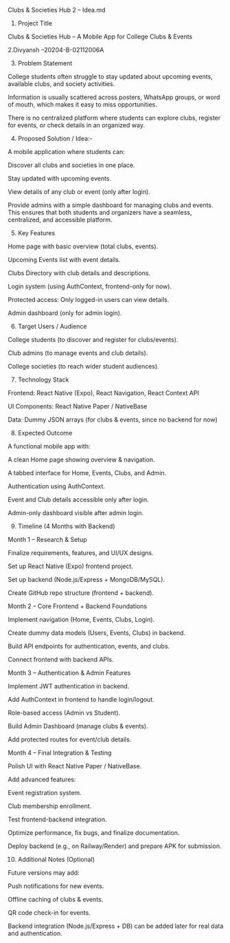 Clubs & Societies Hub 2 – Idea.md
1. Project Title

Clubs & Societies Hub – A Mobile App for College Clubs & Events


2.Divyansh –20204-B-02112006A


3. Problem Statement

College students often struggle to stay updated about upcoming events, available clubs, and society activities.

Information is usually scattered across posters, WhatsApp groups, or word of mouth, which makes it easy to miss opportunities. 

There is no centralized platform where students can explore clubs, register for events, or check details in an organized way.

4. Proposed Solution / Idea:-

A mobile application where students can:

Discover all clubs and societies in one place.

Stay updated with upcoming events.

View details of any club or event (only after login).

Provide admins with a simple dashboard for managing clubs and events.
This ensures that both students and organizers have a seamless, centralized, and accessible platform.


5. Key Features

Home page with basic overview (total clubs, events).

Upcoming Events list with event details.

Clubs Directory with club details and descriptions.

Login system (using AuthContext, frontend-only for now).

Protected access: Only logged-in users can view details.

Admin dashboard (only for admin login).



6. Target Users / Audience

College students (to discover and register for clubs/events).

Club admins (to manage events and club details).

College societies (to reach wider student audiences).


7. Technology Stack

Frontend: React Native (Expo), React Navigation, React Context API

UI Components: React Native Paper / NativeBase

Data: Dummy JSON arrays (for clubs & events, since no backend for now)



8. Expected Outcome

A functional mobile app with:

A clean Home page showing overview & navigation.

A tabbed interface for Home, Events, Clubs, and Admin.

Authentication using AuthContext.

Event and Club details accessible only after login.

Admin-only dashboard visible after admin login.


9. Timeline (4 Months with Backend)

Month 1 – Research & Setup

Finalize requirements, features, and UI/UX designs.

Set up React Native (Expo) frontend project.

Set up backend (Node.js/Express + MongoDB/MySQL).

Create GitHub repo structure (frontend + backend).

Month 2 – Core Frontend + Backend Foundations

Implement navigation (Home, Events, Clubs, Login).

Create dummy data models (Users, Events, Clubs) in backend.

Build API endpoints for authentication, events, and clubs.

Connect frontend with backend APIs.

Month 3 – Authentication & Admin Features

Implement JWT authentication in backend.

Add AuthContext in frontend to handle login/logout.

Role-based access (Admin vs Student).

Build Admin Dashboard (manage clubs & events).

Add protected routes for event/club details.

Month 4 – Final Integration & Testing

Polish UI with React Native Paper / NativeBase.

Add advanced features:

Event registration system.

Club membership enrollment.

Test frontend-backend integration.

Optimize performance, fix bugs, and finalize documentation.

Deploy backend (e.g., on Railway/Render) and prepare APK for submission.

10. Additional Notes (Optional)

Future versions may add:

Push notifications for new events.

Offline caching of clubs & events.

QR code check-in for events.

Backend integration (Node.js/Express + DB) can be added later for real data and authentication.
